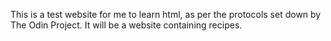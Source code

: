 This is a test website for me to learn html, as per the protocols set down by The Odin Project.
It will be a website containing recipes.
